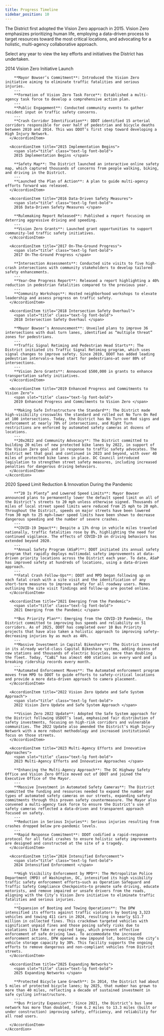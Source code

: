 ```yaml
---
title: Progress Timeline
sidebar_position: 10
---
```


The District first adopted the Vision Zero approach in 2015. Vision Zero emphasizes prioritizing human life, employing a data-driven process to target resources toward the most critical locations, and advocating for a holistic, multi-agency collaborative approach.

Select any year to view the key efforts and initiatives the District has undertaken.

<Grid cols=2>
  <Group>
    <Accordion single=true>
      <AccordionItem title="2014 Vision Zero Initiative Launch">
        <span slot="title" class="text-lg font-bold">
        2014 Vision Zero Initiative Launch </span>  

        **Mayor Bowser’s Commitment**: Introduced the Vision Zero initiative aiming to eliminate traffic fatalities and serious injuries.
        ---
        **Formation of Vision Zero Task Force**: Established a multi-agency task force to develop a comprehensive action plan.
        ---
        **Public Engagement**: Conducted community events to gather resident input on traffic safety concerns. 
        ---
        **Crash Corridor Identification**: DDOT identified 15 arterial corridors responsible for over half of pedestrian and bicycle deaths between 2010 and 2014. This was DDOT’s first step toward developing a High Injury Network.
      </AccordionItem>

      <AccordionItem title="2015 Implementation Begins">
        <span slot="title" class="text-lg font-bold">
        2015 Implementation Begins </span>

        **Safety Map**: The District launched an interactive online safety map, which captured thousands of concerns from people walking, biking, and driving in the District. 
        ---
        **Launched the Plan of Action**: A plan to guide multi-agency efforts forward was released.
      </AccordionItem>

      <AccordionItem title="2016 Data-Driven Safety Measures">
        <span slot="title" class="text-lg font-bold">
        2016 Data-Driven Safety Measures </span>

        **Rulemaking Report Released**: Published a report focusing on deterring aggressive driving and speeding. 
        ---
        **Vision Zero Grants**: Launched grant opportunities to support community-led traffic safety initiatives.
      </AccordionItem>

      <AccordionItem title="2017 On-The-Ground Progress">
        <span slot="title" class="text-lg font-bold">
        2017 On-The-Ground Progress </span>

        **Intersection Assessments**: Conducted site visits to five high-crash intersections with community stakeholders to develop tailored safety enhancements.
        ---
        **Year-One Progress Report**: Released a report highlighting a 40% reduction in pedestrian fatalities compared to the previous year.
        ---
        **Community Workshops**: Hosted neighborhood workshops to elevate leadership and assess progress on traffic safety.
      </AccordionItem>

      <AccordionItem title="2018 Intersection Safety Overhaul">
        <span slot="title" class="text-lg font-bold">
        2018 Intersection Safety Overhaul </span>

        **Mayor Bowser’s Announcement**: Unveiled plans to improve 36 intersections with dual turn lanes, identified as “multiple threat” zones for pedestrians.
        ---
        **Traffic Signal Retiming and Pedestrian Head Starts**: The District initiated its Traffic Signal Retiming program, which uses signal changes to improve safety. Since 2019, DDOT has added leading pedestrian intervals—a head start for pedestrians—at over 80% of intersections.
        ---
        **Vision Zero Grants**: Announced $500,000 in grants to enhance transportation safety initiatives. 
      </AccordionItem>

      <AccordionItem title="2019 Enhanced Progress and Commitments to Vision Zero">
        <span slot="title" class="text-lg font-bold">
        2019 Enhanced Progress and Commitments to Vision Zero </span>

        **Making Safe Infrastructure the Standard**: The District made high-visibility crosswalks the standard and rolled out No Turn On Red at 100 intersections. Today, the District has No Turn on Red signs and enforcement at nearly 70% of intersections, and Right Turn restrictions are enforced by automated safety cameras at dozens of locations.
        ---
        **20x2022 and Community Advocacy**: The District committed to building 20 miles of new protected bike lanes by 2022, in support of the Vision Zero goal and in response to traffic safety advocates. The District met that goal and continued in 2023 and beyond, with over 40 miles of protected bike lanes in place. DC Council introduced legislation to strengthen street safety measures, including increased penalties for dangerous driving behaviors.
      </AccordionItem>
    </Accordion>
  </Group>
  <Group>
    <Accordion>
      <AccordionItem title="2020 Speed Limit Reduction & Innovation During the Pandemic">
        <span slot="title" class="text-lg font-bold">
        2020 Speed Limit Reduction & Innovation During the Pandemic </span>

        **“20 Is Plenty” and Lowered Speed Limits**: Mayor Bowser announced plans to permanently lower the default speed limit on all of the District’s streets to 20 mph unless otherwise signed. Thousands of miles of local street speed limits were reduced from 25 mph to 20 mph. Throughout the District, speeds on major streets have been lowered from 30 mph to 25 mph—lower speed limits have been shown to decrease dangerous speeding and the number of severe crashes.
        ---
        **COVID-19 Impact**: Despite a 13% drop in vehicle miles traveled nationally, traffic fatalities rose by 8%, highlighting the need for continued vigilance. The effects of COVID-19 on driving behaviors has extended beyond 2020.
        ---
        **Annual Safety Program (ASaP)**: DDOT initiated its annual safety program that rapidly deploys multimodal safety improvements at data-driven priority locations across the District each year. To date, ASaP has improved safety at hundreds of locations, using a data-driven approach.
        ---
        **Fatal Crash Follow-Ups**: DDOT and MPD began following up on each fatal crash with a site visit and the identification of any short-term measures to improve safety for all roadway users. Memos outlining the site visit findings and follow-up are posted online.
      </AccordionItem>

      <AccordionItem title="2021 Emerging from the Pandemic">
        <span slot="title" class="text-lg font-bold">
        2021 Emerging from the Pandemic </span>

        **Bus Priority Plan**: Emerging from the COVID-19 Pandemic, the District committed to improving bus speeds and reliability on 51 corridors. As of 2025, DDOT has completed over 10 Bus Priority projects that have also taken a holistic approach to improving safety—decreasing injuries by as much as 40%.
        ---
        **Massive Investment in Capital Bikeshare**: The District invested in its already world-class Capital Bikeshare system, adding dozens of new stations and thousands of electric bicycles, more than doubling the fleet. Today, “CaBi” has almost 400 stations in every ward and is breaking ridership records every month.
        ---
        **Automated Enforcement Moves**: The Automated enforcement program moves from MPD to DDOT to guide efforts to safety-critical locations and provide a more data-driven approach to camera placement.
      </AccordionItem>

      <AccordionItem title="2022 Vision Zero Update and Safe System Approach">
        <span slot="title" class="text-lg font-bold">
        2022 Vision Zero Update and Safe System Approach </span>

        **Vision Zero 2022 Update**: Adopted the Safe System approach for the District following USDOT’s lead, emphasized fair distribution of safety investments, focusing on high-risk corridors and vulnerable communities. The 2022 Update also amended the District’s High Injury Network with a more robust methodology and increased institutional focus on those streets.
      </AccordionItem>

      <AccordionItem title="2023 Multi-Agency Efforts and Innovative Approaches">
        <span slot="title" class="text-lg font-bold">
        2023 Multi-Agency Efforts and Innovative Approaches </span>

        **Enhancing the Multi-Agency Approach**: The DC Highway Safety Office and Vision Zero Office moved out of DDOT and joined the Executive Office of the Mayor.
        ---
        **Massive Investment in Automated Safety Cameras**: The District committed the funding and resources needed to expand the number and types of automated safety cameras on our streets, expanding safety commitments through this proven safety countermeasure. The Mayor also convened a multi-agency task force to ensure the District’s use of safety cameras reflected a data-driven and transparent approach focused on safety. 
        ---
        **Reduction in Serious Injuries**: Serious injuries resulting from crashes dropped below pre-pandemic levels.
        ---
        **Rapid Response Commitment**: DDOT codified a rapid-response protocol for all fatal crashes to ensure holistic safety improvements are designed and constructed at the site of a tragedy.
      </AccordionItem>

      <AccordionItem title="2024 Intensified Enforcement">
        <span slot="title" class="text-lg font-bold">
        2024 Intensified Enforcement </span>

        **High Visibility Enforcement by MPD**: The Metropolitan Police Department (MPD) of Washington, DC, intensified its high visibility traffic safety enforcement efforts—such as Operation Safeguard and Traffic Safety Compliance Checkpoints—to promote safe driving, educate motorists, and remove impaired or unsafe drivers from the roads, aligning with the City’s Vision Zero initiative to eliminate traffic fatalities and serious injuries.
        ---
        **Expansion of Booting and Towing Operations**: The DPW intensified its efforts against traffic violators by booting 3,323 vehicles and towing 411 cars in 2024, resulting in nearly $11.7 million in collected fines. This crackdown targeted vehicles with significant unpaid fines and those posing safety risks due to violations like fake or expired tags, which prevent effective enforcement of safe driving laws. To accommodate the increased enforcement actions, DPW opened a new impound lot, boosting the city’s vehicle storage capacity by 30%. This facility supports the ongoing efforts to remove dangerous and non-compliant vehicles from District streets.
      </AccordionItem>

      <AccordionItem title="2025 Expanding Networks">
        <span slot="title" class="text-lg font-bold">
        2025 Expanding Networks </span>

        **Protected Bicycle Lane Growth**: In 2014, the District had about 5 miles of protected bicycle lanes; by 2025, that number has grown to more than 40 miles, reflecting a decade of sustained investment in safe cycling infrastructure.
        ---
        **Bus Priority Expansion**: Since 2021, the District’s bus lane network has more than doubled, from 6.2 miles to 13.3 miles (built or under construction) improving safety, efficiency, and reliability for all road users.

      </AccordionItem>
    </Accordion>
  </Group>
</Grid>